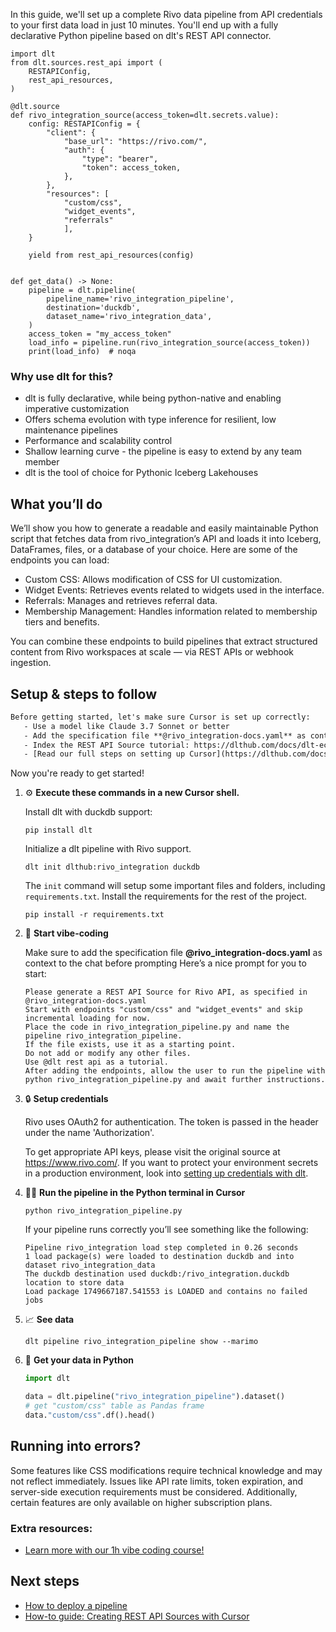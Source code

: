 In this guide, we'll set up a complete Rivo data pipeline from API credentials to your first data load in just 10 minutes. You'll end up with a fully declarative Python pipeline based on dlt's REST API connector.

```python-outcome
import dlt
from dlt.sources.rest_api import (
    RESTAPIConfig,
    rest_api_resources,
)

@dlt.source
def rivo_integration_source(access_token=dlt.secrets.value):
    config: RESTAPIConfig = {
        "client": {
            "base_url": "https://rivo.com/",
            "auth": {
                "type": "bearer",
                "token": access_token,
            },
        },
        "resources": [
            "custom/css",
            "widget_events",
            "referrals"
            ],
    }

    yield from rest_api_resources(config)


def get_data() -> None:
    pipeline = dlt.pipeline(
        pipeline_name='rivo_integration_pipeline',
        destination='duckdb',
        dataset_name='rivo_integration_data', 
    )
    access_token = "my_access_token"
    load_info = pipeline.run(rivo_integration_source(access_token))
    print(load_info)  # noqa
```

### Why use dlt for this?

- dlt is fully declarative, while being python-native and enabling imperative customization
- Offers schema evolution with type inference for resilient, low maintenance pipelines
- Performance and scalability control
- Shallow learning curve - the pipeline is easy to extend by any team member
- dlt is the tool of choice for Pythonic Iceberg Lakehouses

## What you’ll do

We’ll show you how to generate a readable and easily maintainable Python script that fetches data from rivo_integration’s API and loads it into Iceberg, DataFrames, files, or a database of your choice. Here are some of the endpoints you can load:

- Custom CSS: Allows modification of CSS for UI customization.
- Widget Events: Retrieves events related to widgets used in the interface.
- Referrals: Manages and retrieves referral data.
- Membership Management: Handles information related to membership tiers and benefits.

You can combine these endpoints to build pipelines that extract structured content from Rivo workspaces at scale — via REST APIs or webhook ingestion.

## Setup & steps to follow

```default
Before getting started, let's make sure Cursor is set up correctly:
   - Use a model like Claude 3.7 Sonnet or better
   - Add the specification file **@rivo_integration-docs.yaml** as context
   - Index the REST API Source tutorial: https://dlthub.com/docs/dlt-ecosystem/verified-sources/rest_api/ and add it to context as **@dlt rest api**
   - [Read our full steps on setting up Cursor](https://dlthub.com/docs/dlt-ecosystem/llm-tooling/cursor-restapi#23-configuring-cursor-with-documentation)
```

Now you're ready to get started! 

1. ⚙️ **Execute these commands in a new Cursor shell.**
    
    Install dlt with duckdb support:
    ```shell
    pip install dlt
    ```

    Initialize a dlt pipeline with Rivo support.
    ```shell
    dlt init dlthub:rivo_integration duckdb
    ```

    The `init` command will setup some important files and folders, including `requirements.txt`. Install the requirements for the rest of the project.
    ```shell
    pip install -r requirements.txt
    ```
    
2. 🤠 **Start vibe-coding**
    
    Make sure to add the specification file **@rivo_integration-docs.yaml** as context to the chat before prompting
    Here’s a nice prompt for you to start: 
    
    ```prompt
    Please generate a REST API Source for Rivo API, as specified in @rivo_integration-docs.yaml 
    Start with endpoints "custom/css" and "widget_events" and skip incremental loading for now. 
    Place the code in rivo_integration_pipeline.py and name the pipeline rivo_integration_pipeline. 
    If the file exists, use it as a starting point. 
    Do not add or modify any other files. 
    Use @dlt rest api as a tutorial. 
    After adding the endpoints, allow the user to run the pipeline with python rivo_integration_pipeline.py and await further instructions.
    ```

    
3. 🔒 **Setup credentials** 
    
    Rivo uses OAuth2 for authentication. The token is passed in the header under the name 'Authorization'.
    
    To get appropriate API keys, please visit the original source at https://www.rivo.com/.
    If you want to protect your environment secrets in a production environment, look into [setting up credentials with dlt](https://dlthub.com/docs/walkthroughs/add_credentials).
    
4. 🏃‍♀️ **Run the pipeline in the Python terminal in Cursor**
    
    ```shell
    python rivo_integration_pipeline.py
    ```
    
    If your pipeline runs correctly you’ll see something like the following:
    
    ```shell
    Pipeline rivo_integration load step completed in 0.26 seconds
    1 load package(s) were loaded to destination duckdb and into dataset rivo_integration_data
    The duckdb destination used duckdb:/rivo_integration.duckdb location to store data
    Load package 1749667187.541553 is LOADED and contains no failed jobs
    ```
    
5. 📈 **See data**
    
    ```shell
    dlt pipeline rivo_integration_pipeline show --marimo
    ```
    
6. 🐍 **Get your data in Python**
    
    ```python
    import dlt

   data = dlt.pipeline("rivo_integration_pipeline").dataset()
   # get "custom/css" table as Pandas frame
   data."custom/css".df().head()
    ```

## Running into errors?

Some features like CSS modifications require technical knowledge and may not reflect immediately. Issues like API rate limits, token expiration, and server-side execution requirements must be considered. Additionally, certain features are only available on higher subscription plans.

### Extra resources:

- [Learn more with our 1h vibe coding course!](https://www.youtube.com/watch?v=GGid70rnJuM)

## Next steps

- [How to deploy a pipeline](https://dlthub.com/docs/walkthroughs/deploy-a-pipeline)
- [How-to guide: Creating REST API Sources with Cursor](https://dlthub.com/docs/dlt-ecosystem/llm-tooling/cursor-restapi)
